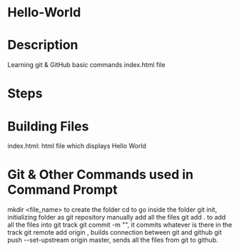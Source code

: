 # Hello-World
# Description
Learning git & GitHub basic commands index.html file

# Steps
# Building Files
index.html: html file which displays Hello World
# Git & Other Commands used in Command Prompt
mkdir <file_name> to create the folder
cd <file name> to go inside the folder
git init, initializing folder as git repository
manually add all the files
git add . to add all the files into git track
git commit -m "<message>", it commits whatever is there in the track
git remote add origin <GitHub repository link>, builds connection between git and github
git push --set-upstream origin master, sends all the files from git to github.
